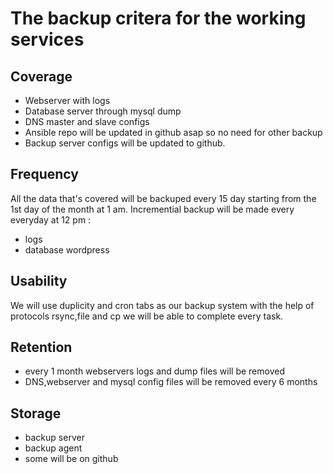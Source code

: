 # The backup critera for the working services

## Coverage

 - Webserver with logs
 - Database server through mysql dump
 - DNS master and slave configs
 - Ansible repo will be updated in github asap so no need for other backup
 - Backup server configs will be updated to github.

## Frequency
 All the data that's covered will be backuped every 15 day starting from the 1st day of the month at 1 am.
 Incremential backup will be made every everyday at 12 pm :
 - logs
 - database wordpress
## Usability
  We will use duplicity and cron tabs as our backup system with the help of protocols rsync,file and cp we will be able to complete every task.
## Retention

 - every 1 month webservers logs and dump files will be removed
 - DNS,webserver and mysql config files will be removed every 6 months
 
## Storage

 - backup server
 - backup agent
 - some will be on github
 
